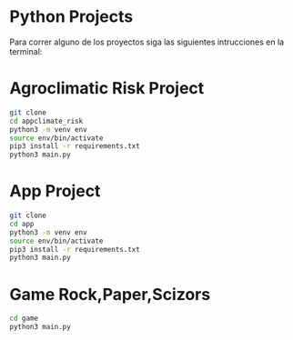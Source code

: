 # Python Projects

Para correr alguno de los proyectos siga las siguientes intrucciones en la terminal:

# Agroclimatic Risk Project

```sh
git clone
cd appclimate_risk
python3 -m venv env
source env/bin/activate
pip3 install -r requirements.txt
python3 main.py
```

# App Project

```sh
git clone
cd app
python3 -m venv env
source env/bin/activate
pip3 install -r requirements.txt
python3 main.py
```

# Game Rock,Paper,Scizors

```sh
cd game
python3 main.py
```
